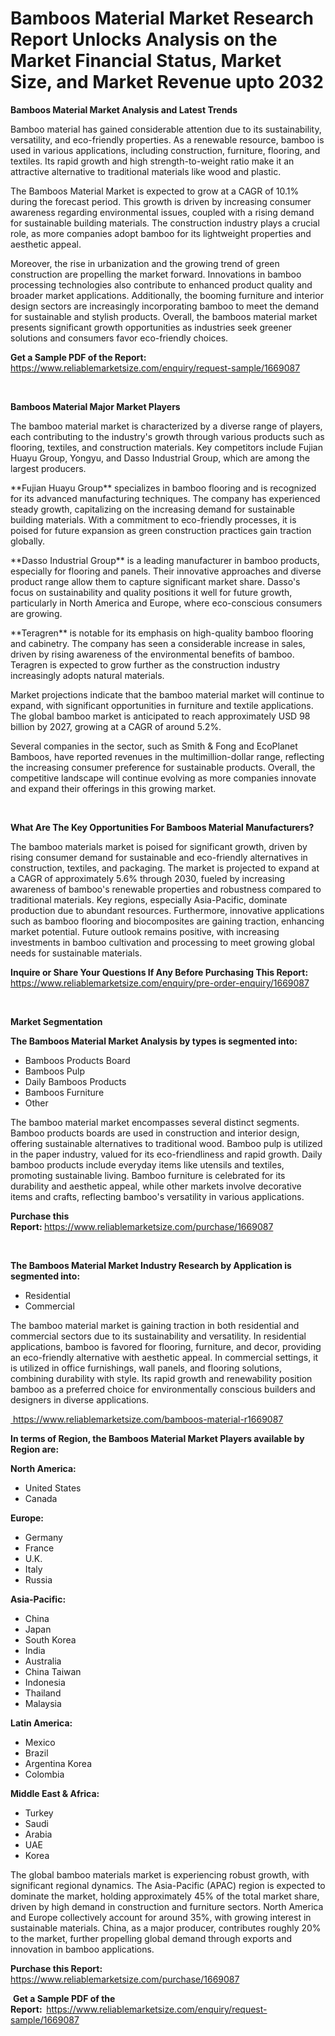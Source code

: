 <p><h1>Bamboos Material Market Research Report Unlocks Analysis on the Market Financial Status, Market Size, and Market Revenue upto 2032</h1></p><p><strong>Bamboos Material Market Analysis and Latest Trends</strong></p>
<p><p>Bamboo material has gained considerable attention due to its sustainability, versatility, and eco-friendly properties. As a renewable resource, bamboo is used in various applications, including construction, furniture, flooring, and textiles. Its rapid growth and high strength-to-weight ratio make it an attractive alternative to traditional materials like wood and plastic.</p><p>The Bamboos Material Market is expected to grow at a CAGR of 10.1% during the forecast period. This growth is driven by increasing consumer awareness regarding environmental issues, coupled with a rising demand for sustainable building materials. The construction industry plays a crucial role, as more companies adopt bamboo for its lightweight properties and aesthetic appeal. </p><p>Moreover, the rise in urbanization and the growing trend of green construction are propelling the market forward. Innovations in bamboo processing technologies also contribute to enhanced product quality and broader market applications. Additionally, the booming furniture and interior design sectors are increasingly incorporating bamboo to meet the demand for sustainable and stylish products. Overall, the bamboos material market presents significant growth opportunities as industries seek greener solutions and consumers favor eco-friendly choices.</p></p>
<p><strong>Get a Sample PDF of the Report:&nbsp;</strong> <a href="https://www.reliablemarketsize.com/enquiry/request-sample/1669087?utm_campaign=2480&utm_medium=2&utm_source=Github&utm_content=ia&utm_term=15042025&utm_id=bamboos-material">https://www.reliablemarketsize.com/enquiry/request-sample/1669087</a></p>
<p>&nbsp;</p>
<p><strong>Bamboos Material Major Market Players</strong></p>
<p><p>The bamboo material market is characterized by a diverse range of players, each contributing to the industry's growth through various products such as flooring, textiles, and construction materials. Key competitors include Fujian Huayu Group, Yongyu, and Dasso Industrial Group, which are among the largest producers.</p><p>**Fujian Huayu Group** specializes in bamboo flooring and is recognized for its advanced manufacturing techniques. The company has experienced steady growth, capitalizing on the increasing demand for sustainable building materials. With a commitment to eco-friendly processes, it is poised for future expansion as green construction practices gain traction globally.</p><p>**Dasso Industrial Group** is a leading manufacturer in bamboo products, especially for flooring and panels. Their innovative approaches and diverse product range allow them to capture significant market share. Dasso's focus on sustainability and quality positions it well for future growth, particularly in North America and Europe, where eco-conscious consumers are growing.</p><p>**Teragren** is notable for its emphasis on high-quality bamboo flooring and cabinetry. The company has seen a considerable increase in sales, driven by rising awareness of the environmental benefits of bamboo. Teragren is expected to grow further as the construction industry increasingly adopts natural materials.</p><p>Market projections indicate that the bamboo material market will continue to expand, with significant opportunities in furniture and textile applications. The global bamboo market is anticipated to reach approximately USD 98 billion by 2027, growing at a CAGR of around 5.2%. </p><p>Several companies in the sector, such as Smith & Fong and EcoPlanet Bamboos, have reported revenues in the multimillion-dollar range, reflecting the increasing consumer preference for sustainable products. Overall, the competitive landscape will continue evolving as more companies innovate and expand their offerings in this growing market.</p></p>
<p>&nbsp;</p>
<p><strong>What Are The Key Opportunities For Bamboos Material Manufacturers?</strong></p>
<p><p>The bamboo materials market is poised for significant growth, driven by rising consumer demand for sustainable and eco-friendly alternatives in construction, textiles, and packaging. The market is projected to expand at a CAGR of approximately 5.6% through 2030, fueled by increasing awareness of bamboo's renewable properties and robustness compared to traditional materials. Key regions, especially Asia-Pacific, dominate production due to abundant resources. Furthermore, innovative applications such as bamboo flooring and biocomposites are gaining traction, enhancing market potential. Future outlook remains positive, with increasing investments in bamboo cultivation and processing to meet growing global needs for sustainable materials.</p></p>
<p><strong>Inquire or Share Your Questions If Any Before Purchasing This Report:</strong> <a href="https://www.reliablemarketsize.com/enquiry/pre-order-enquiry/1669087?utm_campaign=2480&utm_medium=2&utm_source=Github&utm_content=ia&utm_term=15042025&utm_id=bamboos-material">https://www.reliablemarketsize.com/enquiry/pre-order-enquiry/1669087</a></p>
<p>&nbsp;</p>
<p><strong>Market Segmentation</strong></p>
<p><strong>The Bamboos Material Market Analysis by types is segmented into:</strong></p>
<p><ul><li>Bamboos Products Board</li><li>Bamboos Pulp</li><li>Daily Bamboos Products</li><li>Bamboos Furniture</li><li>Other</li></ul></p>
<p><p>The bamboo material market encompasses several distinct segments. Bamboo products boards are used in construction and interior design, offering sustainable alternatives to traditional wood. Bamboo pulp is utilized in the paper industry, valued for its eco-friendliness and rapid growth. Daily bamboo products include everyday items like utensils and textiles, promoting sustainable living. Bamboo furniture is celebrated for its durability and aesthetic appeal, while other markets involve decorative items and crafts, reflecting bamboo's versatility in various applications.</p></p>
<p><strong>Purchase this Report:&nbsp;</strong><a href="https://www.reliablemarketsize.com/purchase/1669087?utm_campaign=2480&utm_medium=2&utm_source=Github&utm_content=ia&utm_term=15042025&utm_id=bamboos-material">https://www.reliablemarketsize.com/purchase/1669087</a></p>
<p>&nbsp;</p>
<p><strong>The Bamboos Material Market Industry Research by Application is segmented into:</strong></p>
<p><ul><li>Residential</li><li>Commercial</li></ul></p>
<p><p>The bamboo material market is gaining traction in both residential and commercial sectors due to its sustainability and versatility. In residential applications, bamboo is favored for flooring, furniture, and decor, providing an eco-friendly alternative with aesthetic appeal. In commercial settings, it is utilized in office furnishings, wall panels, and flooring solutions, combining durability with style. Its rapid growth and renewability position bamboo as a preferred choice for environmentally conscious builders and designers in diverse applications.</p></p>
<p><a href="https://www.reliablemarketsize.com/bamboos-material-r1669087?utm_campaign=2480&utm_medium=2&utm_source=Github&utm_content=ia&utm_term=15042025&utm_id=bamboos-material">&nbsp;https://www.reliablemarketsize.com/bamboos-material-r1669087</a></p>
<p><strong>In terms of Region, the Bamboos Material Market Players available by Region are:</strong></p>
<p>
    <p> <strong> North America: </strong>
        <ul>
            <li>United States</li>
            <li>Canada</li>
        </ul>
        </p> 
    <p> <strong> Europe: </strong>
        <ul>
            <li>Germany</li>
            <li>France</li>
            <li>U.K.</li>
            <li>Italy</li>
            <li>Russia</li>
        </ul>
        </p> 
    <p> <strong> Asia-Pacific: </strong>
        <ul>
            <li>China</li>
            <li>Japan</li>
            <li>South Korea</li>
            <li>India</li>
            <li>Australia</li>
            <li>China Taiwan</li>
            <li>Indonesia</li>
            <li>Thailand</li>
            <li>Malaysia</li>
        </ul>
        </p> 
    <p> <strong> Latin America: </strong>
        <ul>
            <li>Mexico</li>
            <li>Brazil</li>
            <li>Argentina Korea</li>
            <li>Colombia</li>
        </ul>
        </p> 
    <p> <strong> Middle East & Africa: </strong>
        <ul>
            <li>Turkey</li>
            <li>Saudi</li>
            <li>Arabia</li>
            <li>UAE</li>
            <li>Korea</li>
        </ul>
    </p>
    </p>
<p><p>The global bamboo materials market is experiencing robust growth, with significant regional dynamics. The Asia-Pacific (APAC) region is expected to dominate the market, holding approximately 45% of the total market share, driven by high demand in construction and furniture sectors. North America and Europe collectively account for around 35%, with growing interest in sustainable materials. China, as a major producer, contributes roughly 20% to the market, further propelling global demand through exports and innovation in bamboo applications.</p></p>
<p><strong>Purchase this Report: </strong><a href="https://www.reliablemarketsize.com/purchase/1669087?utm_campaign=2480&utm_medium=2&utm_source=Github&utm_content=ia&utm_term=15042025&utm_id=bamboos-material">https://www.reliablemarketsize.com/purchase/1669087</a></p>
<p>&nbsp;<strong>Get a Sample PDF of the Report:&nbsp;&nbsp;</strong><a href="https://www.reliablemarketsize.com/enquiry/request-sample/1669087?utm_campaign=2480&utm_medium=2&utm_source=Github&utm_content=ia&utm_term=15042025&utm_id=bamboos-material">https://www.reliablemarketsize.com/enquiry/request-sample/1669087</a></p>
<p><strong></strong></p>
<p><p></p><p></p><p></p></p>